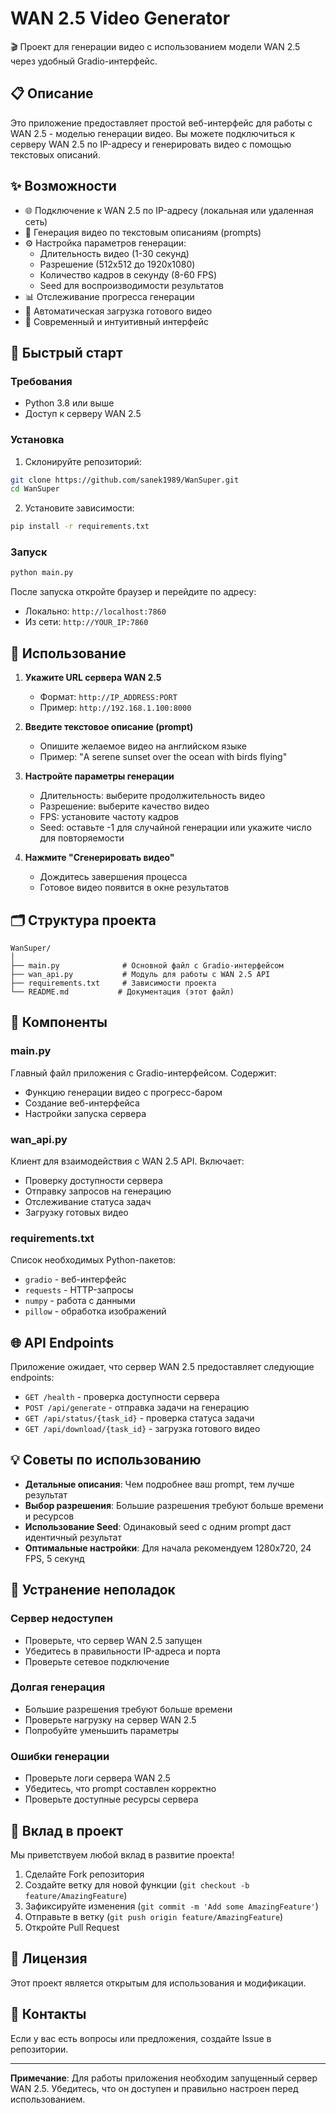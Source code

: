 # WAN 2.5 Video Generator

🎬 Проект для генерации видео с использованием модели WAN 2.5 через удобный Gradio-интерфейс.

## 📋 Описание

Это приложение предоставляет простой веб-интерфейс для работы с WAN 2.5 - моделью генерации видео. Вы можете подключиться к серверу WAN 2.5 по IP-адресу и генерировать видео с помощью текстовых описаний.

## ✨ Возможности

- 🌐 Подключение к WAN 2.5 по IP-адресу (локальная или удаленная сеть)
- 📝 Генерация видео по текстовым описаниям (prompts)
- ⚙️ Настройка параметров генерации:
  - Длительность видео (1-30 секунд)
  - Разрешение (512x512 до 1920x1080)
  - Количество кадров в секунду (8-60 FPS)
  - Seed для воспроизводимости результатов
- 📊 Отслеживание прогресса генерации
- 💾 Автоматическая загрузка готового видео
- 🎨 Современный и интуитивный интерфейс

## 🚀 Быстрый старт

### Требования

- Python 3.8 или выше
- Доступ к серверу WAN 2.5

### Установка

1. Склонируйте репозиторий:
```bash
git clone https://github.com/sanek1989/WanSuper.git
cd WanSuper
```

2. Установите зависимости:
```bash
pip install -r requirements.txt
```

### Запуск

```bash
python main.py
```

После запуска откройте браузер и перейдите по адресу:
- Локально: `http://localhost:7860`
- Из сети: `http://YOUR_IP:7860`

## 📖 Использование

1. **Укажите URL сервера WAN 2.5**
   - Формат: `http://IP_ADDRESS:PORT`
   - Пример: `http://192.168.1.100:8000`

2. **Введите текстовое описание (prompt)**
   - Опишите желаемое видео на английском языке
   - Пример: "A serene sunset over the ocean with birds flying"

3. **Настройте параметры генерации**
   - Длительность: выберите продолжительность видео
   - Разрешение: выберите качество видео
   - FPS: установите частоту кадров
   - Seed: оставьте -1 для случайной генерации или укажите число для повторяемости

4. **Нажмите "Сгенерировать видео"**
   - Дождитесь завершения процесса
   - Готовое видео появится в окне результатов

## 🗂️ Структура проекта

```
WanSuper/
│
├── main.py              # Основной файл с Gradio-интерфейсом
├── wan_api.py           # Модуль для работы с WAN 2.5 API
├── requirements.txt     # Зависимости проекта
└── README.md           # Документация (этот файл)
```

## 🔧 Компоненты

### main.py
Главный файл приложения с Gradio-интерфейсом. Содержит:
- Функцию генерации видео с прогресс-баром
- Создание веб-интерфейса
- Настройки запуска сервера

### wan_api.py
Клиент для взаимодействия с WAN 2.5 API. Включает:
- Проверку доступности сервера
- Отправку запросов на генерацию
- Отслеживание статуса задач
- Загрузку готовых видео

### requirements.txt
Список необходимых Python-пакетов:
- `gradio` - веб-интерфейс
- `requests` - HTTP-запросы
- `numpy` - работа с данными
- `pillow` - обработка изображений

## 🌐 API Endpoints

Приложение ожидает, что сервер WAN 2.5 предоставляет следующие endpoints:

- `GET /health` - проверка доступности сервера
- `POST /api/generate` - отправка задачи на генерацию
- `GET /api/status/{task_id}` - проверка статуса задачи
- `GET /api/download/{task_id}` - загрузка готового видео

## 💡 Советы по использованию

- **Детальные описания**: Чем подробнее ваш prompt, тем лучше результат
- **Выбор разрешения**: Большие разрешения требуют больше времени и ресурсов
- **Использование Seed**: Одинаковый seed с одним prompt даст идентичный результат
- **Оптимальные настройки**: Для начала рекомендуем 1280x720, 24 FPS, 5 секунд

## 🐛 Устранение неполадок

### Сервер недоступен
- Проверьте, что сервер WAN 2.5 запущен
- Убедитесь в правильности IP-адреса и порта
- Проверьте сетевое подключение

### Долгая генерация
- Большие разрешения требуют больше времени
- Проверьте нагрузку на сервер WAN 2.5
- Попробуйте уменьшить параметры

### Ошибки генерации
- Проверьте логи сервера WAN 2.5
- Убедитесь, что prompt составлен корректно
- Проверьте доступные ресурсы сервера

## 🤝 Вклад в проект

Мы приветствуем любой вклад в развитие проекта!

1. Сделайте Fork репозитория
2. Создайте ветку для новой функции (`git checkout -b feature/AmazingFeature`)
3. Зафиксируйте изменения (`git commit -m 'Add some AmazingFeature'`)
4. Отправьте в ветку (`git push origin feature/AmazingFeature`)
5. Откройте Pull Request

## 📝 Лицензия

Этот проект является открытым для использования и модификации.

## 📧 Контакты

Если у вас есть вопросы или предложения, создайте Issue в репозитории.

---

**Примечание**: Для работы приложения необходим запущенный сервер WAN 2.5. Убедитесь, что он доступен и правильно настроен перед использованием.
